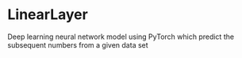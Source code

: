 # LinearLayer
Deep learning neural network model using PyTorch which predict the subsequent numbers from a given data set
